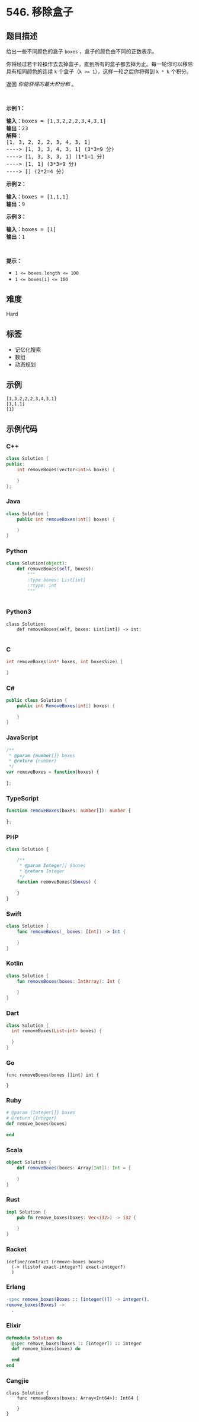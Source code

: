 # 546. 移除盒子

## 题目描述

<p>给出一些不同颜色的盒子<meta charset="UTF-8" />&nbsp;<code>boxes</code>&nbsp;，盒子的颜色由不同的正数表示。</p>

<p>你将经过若干轮操作去去掉盒子，直到所有的盒子都去掉为止。每一轮你可以移除具有相同颜色的连续 <code>k</code> 个盒子（<code>k&nbsp;&gt;= 1</code>），这样一轮之后你将得到 <code>k * k</code> 个积分。</p>

<p>返回 <em>你能获得的最大积分和</em>&nbsp;。</p>

<p>&nbsp;</p>

<p><strong>示例 1：</strong></p>

<pre>
<strong>输入：</strong>boxes = [1,3,2,2,2,3,4,3,1]
<strong>输出：</strong>23
<strong>解释：</strong>
[1, 3, 2, 2, 2, 3, 4, 3, 1] 
----&gt; [1, 3, 3, 4, 3, 1] (3*3=9 分) 
----&gt; [1, 3, 3, 3, 1] (1*1=1 分) 
----&gt; [1, 1] (3*3=9 分) 
----&gt; [] (2*2=4 分)
</pre>

<p><strong>示例 2：</strong></p>

<pre>
<strong>输入：</strong>boxes = [1,1,1]
<strong>输出：</strong>9
</pre>

<p><strong>示例 3：</strong></p>

<pre>
<strong>输入：</strong>boxes = [1]
<strong>输出：</strong>1
</pre>

<p>&nbsp;</p>

<p><strong>提示：</strong></p>

<ul>
	<li><code>1 &lt;= boxes.length &lt;= 100</code></li>
	<li><code>1 &lt;= boxes[i]&nbsp;&lt;= 100</code></li>
</ul>


## 难度

Hard

## 标签

- 记忆化搜索
- 数组
- 动态规划

## 示例

```
[1,3,2,2,2,3,4,3,1]
[1,1,1]
[1]
```

## 示例代码

### C++

```cpp
class Solution {
public:
    int removeBoxes(vector<int>& boxes) {
        
    }
};
```

### Java

```java
class Solution {
    public int removeBoxes(int[] boxes) {
        
    }
}
```

### Python

```python
class Solution(object):
    def removeBoxes(self, boxes):
        """
        :type boxes: List[int]
        :rtype: int
        """
        
```

### Python3

```python3
class Solution:
    def removeBoxes(self, boxes: List[int]) -> int:
        
```

### C

```c
int removeBoxes(int* boxes, int boxesSize) {
    
}
```

### C#

```csharp
public class Solution {
    public int RemoveBoxes(int[] boxes) {
        
    }
}
```

### JavaScript

```javascript
/**
 * @param {number[]} boxes
 * @return {number}
 */
var removeBoxes = function(boxes) {
    
};
```

### TypeScript

```typescript
function removeBoxes(boxes: number[]): number {
    
};
```

### PHP

```php
class Solution {

    /**
     * @param Integer[] $boxes
     * @return Integer
     */
    function removeBoxes($boxes) {
        
    }
}
```

### Swift

```swift
class Solution {
    func removeBoxes(_ boxes: [Int]) -> Int {
        
    }
}
```

### Kotlin

```kotlin
class Solution {
    fun removeBoxes(boxes: IntArray): Int {
        
    }
}
```

### Dart

```dart
class Solution {
  int removeBoxes(List<int> boxes) {
    
  }
}
```

### Go

```golang
func removeBoxes(boxes []int) int {
    
}
```

### Ruby

```ruby
# @param {Integer[]} boxes
# @return {Integer}
def remove_boxes(boxes)
    
end
```

### Scala

```scala
object Solution {
    def removeBoxes(boxes: Array[Int]): Int = {
        
    }
}
```

### Rust

```rust
impl Solution {
    pub fn remove_boxes(boxes: Vec<i32>) -> i32 {
        
    }
}
```

### Racket

```racket
(define/contract (remove-boxes boxes)
  (-> (listof exact-integer?) exact-integer?)
  )
```

### Erlang

```erlang
-spec remove_boxes(Boxes :: [integer()]) -> integer().
remove_boxes(Boxes) ->
  .
```

### Elixir

```elixir
defmodule Solution do
  @spec remove_boxes(boxes :: [integer]) :: integer
  def remove_boxes(boxes) do
    
  end
end
```

### Cangjie

```cangjie
class Solution {
    func removeBoxes(boxes: Array<Int64>): Int64 {

    }
}
```

